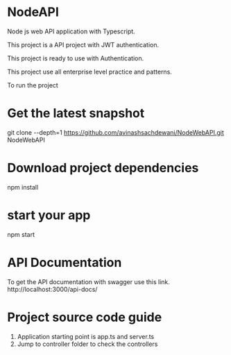 # NodeAPI
Node js web API application with Typescript.

This project is a API project with JWT authentication.

This project is ready to use with Authentication.

This project use all enterprise level practice and patterns.

To run the project 

# Get the latest snapshot
git clone --depth=1 https://github.com/avinashsachdewani/NodeWebAPI.git NodeWebAPI

# Download project dependencies
npm install

# start your app
npm start

# API Documentation
To get the API documentation with swagger use this link.
http://localhost:3000/api-docs/

# Project source code guide
1. Application starting point is app.ts and server.ts
2. Jump to controller folder to check the controllers



